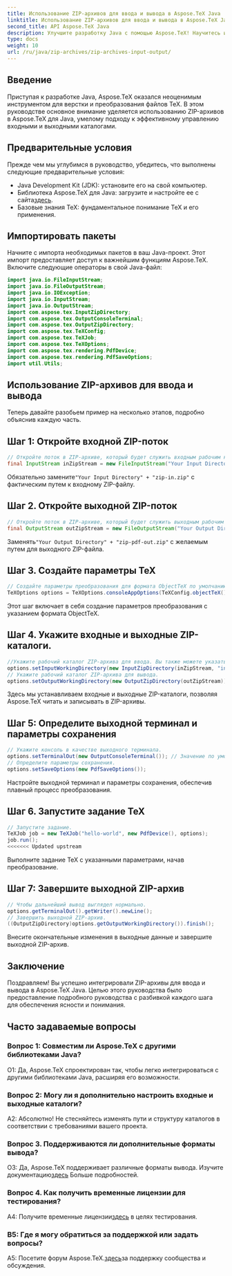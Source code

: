 ```yaml
---
title: Использование ZIP-архивов для ввода и вывода в Aspose.TeX Java
linktitle: Использование ZIP-архивов для ввода и вывода в Aspose.TeX Java
second_title: API Aspose.TeX Java
description: Улучшите разработку Java с помощью Aspose.TeX! Научитесь использовать ZIP-архивы для эффективного ввода и вывода. Следуйте нашему пошаговому руководству прямо сейчас.
type: docs
weight: 10
url: /ru/java/zip-archives/zip-archives-input-output/
---
```

## Введение
Приступая к разработке Java, Aspose.TeX оказался неоценимым инструментом для верстки и преобразования файлов TeX. В этом руководстве основное внимание уделяется использованию ZIP-архивов в Aspose.TeX для Java, умелому подходу к эффективному управлению входными и выходными каталогами.
## Предварительные условия
Прежде чем мы углубимся в руководство, убедитесь, что выполнены следующие предварительные условия:
- Java Development Kit (JDK): установите его на свой компьютер.
-  Библиотека Aspose.TeX для Java: загрузите и настройте ее с сайта[здесь](https://releases.aspose.com/tex/java/).
- Базовые знания TeX: фундаментальное понимание TeX и его применения.
## Импортировать пакеты
Начните с импорта необходимых пакетов в ваш Java-проект. Этот импорт предоставляет доступ к важнейшим функциям Aspose.TeX. Включите следующие операторы в свой Java-файл:
```java
import java.io.FileInputStream;
import java.io.FileOutputStream;
import java.io.IOException;
import java.io.InputStream;
import java.io.OutputStream;
import com.aspose.tex.InputZipDirectory;
import com.aspose.tex.OutputConsoleTerminal;
import com.aspose.tex.OutputZipDirectory;
import com.aspose.tex.TeXConfig;
import com.aspose.tex.TeXJob;
import com.aspose.tex.TeXOptions;
import com.aspose.tex.rendering.PdfDevice;
import com.aspose.tex.rendering.PdfSaveOptions;
import util.Utils;
```

## Использование ZIP-архивов для ввода и вывода

Теперь давайте разобьем пример на несколько этапов, подробно объяснив каждую часть.

## Шаг 1: Откройте входной ZIP-поток

```java
// Откройте поток в ZIP-архиве, который будет служить входным рабочим каталогом.
final InputStream inZipStream = new FileInputStream("Your Input Directory" + "zip-in.zip");
```

 Обязательно замените`"Your Input Directory" + "zip-in.zip"` с фактическим путем к входному ZIP-файлу.

## Шаг 2. Откройте выходной ZIP-поток

```java
// Откройте поток в ZIP-архиве, который будет служить выходным рабочим каталогом.
final OutputStream outZipStream = new FileOutputStream("Your Output Directory" + "zip-pdf-out.zip");
```

 Заменять`"Your Output Directory" + "zip-pdf-out.zip"` с желаемым путем для выходного ZIP-файла.

## Шаг 3. Создайте параметры TeX

```java
// Создайте параметры преобразования для формата ObjectTeX по умолчанию при расширении движка ObjectTeX.
TeXOptions options = TeXOptions.consoleAppOptions(TeXConfig.objectTeX());
```

Этот шаг включает в себя создание параметров преобразования с указанием формата ObjectTeX.

## Шаг 4. Укажите входные и выходные ZIP-каталоги.

```java
//Укажите рабочий каталог ZIP-архива для ввода. Вы также можете указать путь внутри архива.
options.setInputWorkingDirectory(new InputZipDirectory(inZipStream, "in"));
// Укажите рабочий каталог ZIP-архива для вывода.
options.setOutputWorkingDirectory(new OutputZipDirectory(outZipStream));
```

Здесь мы устанавливаем входные и выходные ZIP-каталоги, позволяя Aspose.TeX читать и записывать в ZIP-архивы.

## Шаг 5: Определите выходной терминал и параметры сохранения

```java
// Укажите консоль в качестве выходного терминала.
options.setTerminalOut(new OutputConsoleTerminal()); // Значение по умолчанию. Произвольное задание.
// Определите параметры сохранения.
options.setSaveOptions(new PdfSaveOptions());
```

Настройте выходной терминал и параметры сохранения, обеспечив плавный процесс преобразования.

## Шаг 6. Запустите задание TeX

```java
// Запустите задание.
TeXJob job = new TeXJob("hello-world", new PdfDevice(), options);
job.run();
<<<<<<< Updated upstream
```

Выполните задание TeX с указанными параметрами, начав преобразование.

## Шаг 7: Завершите выходной ZIP-архив

```java
// Чтобы дальнейший вывод выглядел нормально.
options.getTerminalOut().getWriter().newLine();
// Завершить выходной ZIP-архив.
((OutputZipDirectory)options.getOutputWorkingDirectory()).finish();
```

Внесите окончательные изменения в выходные данные и завершите выходной ZIP-архив.

## Заключение

Поздравляем! Вы успешно интегрировали ZIP-архивы для ввода и вывода в Aspose.TeX Java. Целью этого руководства было предоставление подробного руководства с разбивкой каждого шага для обеспечения ясности и понимания.

## Часто задаваемые вопросы

### Вопрос 1: Совместим ли Aspose.TeX с другими библиотеками Java?

О1: Да, Aspose.TeX спроектирован так, чтобы легко интегрироваться с другими библиотеками Java, расширяя его возможности.

### Вопрос 2: Могу ли я дополнительно настроить входные и выходные каталоги?

А2: Абсолютно! Не стесняйтесь изменять пути и структуру каталогов в соответствии с требованиями вашего проекта.

### Вопрос 3. Поддерживаются ли дополнительные форматы вывода?

 О3: Да, Aspose.TeX поддерживает различные форматы вывода. Изучите документацию[здесь](https://reference.aspose.com/tex/java/) Больше подробностей.

### Вопрос 4. Как получить временные лицензии для тестирования?

 A4: Получите временные лицензии[здесь](https://purchase.aspose.com/temporary-license/) в целях тестирования.

### В5: Где я могу обратиться за поддержкой или задать вопросы?

 A5: Посетите форум Aspose.TeX.[здесь](https://forum.aspose.com/c/tex/47)за поддержку сообщества и обсуждения.